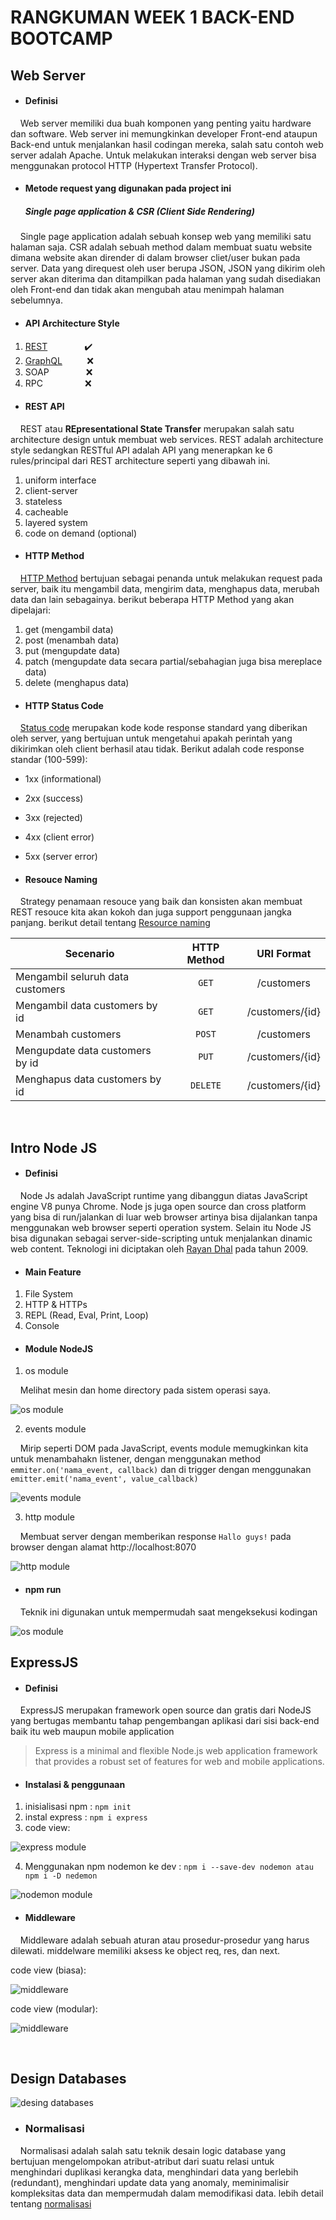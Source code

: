 # RANGKUMAN WEEK 1 BACK-END BOOTCAMP

## Web Server

- #### Definisi

&nbsp;&nbsp;&nbsp;&nbsp;Web server memiliki dua buah komponen yang penting yaitu hardware dan software. Web server ini memungkinkan developer Front-end ataupun Back-end untuk menjalankan hasil codingan mereka, salah satu contoh web server adalah Apache. Untuk melakukan interaksi dengan web server bisa menggunakan protocol HTTP (Hypertext Transfer Protocol).

- #### Metode request yang digunakan pada project ini

  ##### Single page application & CSR (Client Side Rendering)

&nbsp;&nbsp;&nbsp;&nbsp;Single page application adalah sebuah konsep web yang memiliki satu halaman saja. CSR adalah sebuah method dalam membuat suatu website dimana website akan dirender di dalam browser cliet/user bukan pada server. Data yang direquest oleh user berupa JSON, JSON yang dikirim oleh server akan diterima dan ditampilkan pada halaman yang sudah disediakan oleh Front-end dan tidak akan mengubah atau menimpah halaman sebelumnya.

- #### API Architecture Style

1. [REST](https://restfulapi.net/) &nbsp;&nbsp;&nbsp;&nbsp;&nbsp;&nbsp;&nbsp;&nbsp;&nbsp;&nbsp;&nbsp;&nbsp;&nbsp;&nbsp;:heavy_check_mark:
2. [GraphQL](https://graphql.org/learn/) &nbsp;&nbsp;&nbsp;&nbsp;&nbsp;&nbsp;&nbsp;&nbsp; :x:
3. SOAP &nbsp;&nbsp;&nbsp;&nbsp;&nbsp;&nbsp;&nbsp;&nbsp;&nbsp;&nbsp;&nbsp;&nbsp;&nbsp;&nbsp;:x:
4. RPC &nbsp;&nbsp;&nbsp;&nbsp;&nbsp;&nbsp;&nbsp;&nbsp;&nbsp;&nbsp;&nbsp;&nbsp;&nbsp;&nbsp;&nbsp;&nbsp;:x:

- #### REST API

&nbsp;&nbsp;&nbsp;&nbsp;REST atau **REpresentational State Transfer** merupakan salah satu architecture design untuk membuat web services. REST adalah architecture style sedangkan RESTful API adalah API yang menerapkan ke 6 rules/principal dari REST architecture seperti yang dibawah ini.

1.  uniform interface
2.  client-server
3.  stateless
4.  cacheable
5.  layered system
6.  code on demand (optional)

- #### HTTP Method

&nbsp;&nbsp;&nbsp;&nbsp;[HTTP Method](https://restfulapi.net/http-methods/) bertujuan sebagai penanda untuk melakukan request pada server, baik itu mengambil data, mengirim data, menghapus data, merubah data dan lain sebagainya. berikut beberapa HTTP Method yang akan dipelajari:

1. get (mengambil data)
2. post (menambah data)
3. put (mengupdate data)
4. patch (mengupdate data secara partial/sebahagian juga bisa mereplace data)
5. delete (menghapus data)

- #### HTTP Status Code

&nbsp;&nbsp;&nbsp;&nbsp;[Status code](https://restfulapi.net/http-status-codes/) merupakan kode kode response standard yang diberikan oleh server, yang bertujuan untuk mengetahui apakah perintah yang dikirimkan oleh client berhasil atau tidak. Berikut adalah code response standar (100-599):

- 1xx (informational)
- 2xx (success)
- 3xx (rejected)
- 4xx (client error)
- 5xx (server error)

- #### Resouce Naming

&nbsp;&nbsp;&nbsp;&nbsp;Strategy penamaan resouce yang baik dan konsisten akan membuat REST resouce kita akan kokoh dan juga support penggunaan jangka panjang. berikut detail tentang [Resource naming](https://restfulapi.net/resource-naming/)

| Secenario                        | HTTP Method |   URI Format    |
| -------------------------------- | :---------: | :-------------: |
| Mengambil seluruh data customers |    `GET`    |   /customers    |
| Mengambil data customers by id   |    `GET`    | /customers/{id} |
| Menambah customers               |   `POST`    |   /customers    |
| Mengupdate data customers by id  |    `PUT`    | /customers/{id} |
| Menghapus data customers by id   |  `DELETE`   | /customers/{id} |

&nbsp;

## Intro Node JS

- #### Definisi

&nbsp;&nbsp;&nbsp;&nbsp;Node Js adalah JavaScript runtime yang dibanggun diatas JavaScript engine V8 punya Chrome. Node js juga open source dan cross platform yang bisa di run/jalankan di luar web browser artinya bisa dijalankan tanpa menggunakan web browser seperti operation system. Selain itu Node JS bisa digunakan sebagai server-side-scripting untuk menjalankan dinamic web content. Teknologi ini diciptakan oleh [Rayan Dhal](https://en.wikipedia.org/wiki/Ryan_Dahl) pada tahun 2009.

- #### Main Feature

1. File System
2. HTTP & HTTPs
3. REPL (Read, Eval, Print, Loop)
4. Console

- #### Module NodeJS

1. os module

&nbsp;&nbsp;&nbsp;&nbsp;Melihat mesin dan home directory pada sistem operasi saya.

![os module](../assets/os.png 'os module result')

2. events module

&nbsp;&nbsp;&nbsp;&nbsp;Mirip seperti DOM pada JavaScript, events module memugkinkan kita untuk menambahakn listener, dengan menggunakan method `emmiter.on('nama_event, callback)` dan di trigger dengan menggunakan `emitter.emit('nama_event', value_callback)`

![events module](../assets/events.png 'events module result')

3. http module

&nbsp;&nbsp;&nbsp;&nbsp;Membuat server dengan memberikan response `Hallo guys!` pada browser dengan alamat http://localhost:8070

![http module](../assets/http%20module.png 'http module result')

- #### npm run

&nbsp;&nbsp;&nbsp;&nbsp;Teknik ini digunakan untuk mempermudah saat mengeksekusi kodingan

![os module](../assets/menggunakan%20npm%20run.png 'events module result')

## ExpressJS

- #### Definisi

&nbsp;&nbsp;&nbsp;&nbsp;ExpressJS merupakan framework open source dan gratis dari NodeJS yang bertugas membantu tahap pengembangan aplikasi dari sisi back-end baik itu web maupun mobile application

> Express is a minimal and flexible Node.js web application framework that provides a robust set of features for web and mobile applications.

- #### Instalasi & penggunaan

1. inisialisasi npm : `npm init`
2. instal express : `npm i express`
3. code view:

![express module](../assets/express.png 'keneksi ke port 80000')

4. Menggunakan npm nodemon ke dev : `npm i --save-dev nodemon atau npm i -D nedemon`

![nodemon module](../assets/nodemon.png 'nodemon')

- #### Middleware

&nbsp;&nbsp;&nbsp;&nbsp;Middleware adalah sebuah aturan atau prosedur-prosedur yang harus dilewati. middelware memiliki aksess ke object req, res, dan next.

code view (biasa):

![middleware](../assets/post.png 'menambah data menggunakan post melalui middleware')

code view (modular):

![middleware](../assets/modular%20routes.png 'modular get data')

&nbsp;

## Design Databases

![desing databases](../assets/diagram%20databases.png 'databases diagram')

- ### Normalisasi

&nbsp;&nbsp;&nbsp;&nbsp;Normalisasi adalah salah satu teknik desain logic database yang bertujuan mengelompokan atribut-atribut dari suatu relasi untuk menghindari duplikasi kerangka data, menghindari data yang berlebih (redundant), menghindari update data yang anomaly, meminimalisir kompleksitas data dan mempermudah dalam memodifikasi data. lebih detail tentang [normalisasi](https://medium.com/telematika/normalisasi-1nf-2nf-3nf-1018bdecf028)
